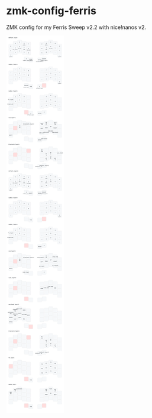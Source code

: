 # zmk-config-ferris
ZMK config for my Ferris Sweep v2.2 with nice!nanos v2.


![](https://github.com/SebastianBehrens/zmk-config-ferris/blob/master/keymap_viz.svg)
